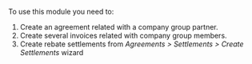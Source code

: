 To use this module you need to:

1.  Create an agreement related with a company group partner.
2.  Create several invoices related with company group members.
3.  Create rebate settlements from *Agreements \> Settlements \> Create
    Settlements* wizard
